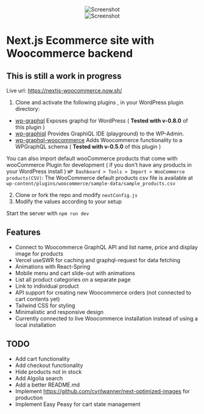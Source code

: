 <p align="center">
<img src="https://github.com/w3bdesign/nextjs-woocommerce/blob/master/screenshot.jpg?" alt="Screenshot"/>
<br />
<img src="https://github.com/w3bdesign/nextjs-woocommerce/blob/master/screenshot2.jpg?" alt="Screenshot"/>
</p>

# Next.js Ecommerce site with Woocommerce backend

## This is still a work in progress

Live url: <a href="https://nextjs-woocommerce.now.sh/">https://nextjs-woocommerce.now.sh/</a>

1. Clone and activate the following plugins , in your WordPress plugin directory:

* [wp-graphql](https://github.com/wp-graphql/wp-graphql) Exposes graphql for WordPress ( **Tested with v-0.8.0** of this plugin )
* [wp-graphiql](https://github.com/wp-graphql/wp-graphiql) Provides GraphiQL IDE (playground) to the WP-Admin.
* [wp-graphql-woocommerce](https://github.com/wp-graphql/wp-graphql-woocommerce) Adds Woocommerce functionality to a WPGraphQL schema ( **Tested with v-0.5.0** of this plugin )

You can also import default wooCommerce products that come with wooCommerce Plugin for development ( if you don't have any products in your WordPress install ) `WP Dashboard > Tools > Import > WooCommerce products(CSV)`: The WooCommerce default products csv file is available at `wp-content/plugins/woocommerce/sample-data/sample_products.csv`

2. Clone or fork the repo and modify ```nextConfig.js```
3. Modify the values according to your setup

Start the server with ```npm run dev ```

## Features

- Connect to Woocommerce GraphQL API and list name, price and display image for products
- Vercel useSWR for caching and graphql-request for data fetching
- Animations with React-Spring
- Mobile menu and cart slide-out with animations
- List all product categories on a separate page
- Link to individual product
- API support for creating new Woocommerce orders (not connected to cart contents yet)
- Tailwind CSS for styling
- Minimalistic and responsive design
- Currently connected to live Woocommerce installation instead of using a local installation

## TODO

- Add cart functionality
- Add checkout functionality
- Hide products not in stock
- Add Algolia search 
- Add a better README.md
- Implement https://github.com/cyrilwanner/next-optimized-images for production
- Implement Easy Peasy for cart state management
